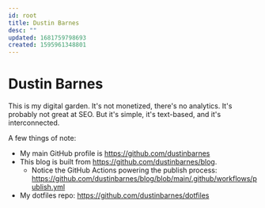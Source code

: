 ```yaml
---
id: root
title: Dustin Barnes
desc: ""
updated: 1681759798693
created: 1595961348801
---
```


# Dustin Barnes

This is my digital garden. It's not monetized, there's no analytics. It's probably not great at SEO. But it's simple, it's text-based, and it's interconnected. 

A few things of note: 

- My main GitHub profile is https://github.com/dustinbarnes
- This blog is built from https://github.com/dustinbarnes/blog. 
  - Notice the GitHub Actions powering the publish process: https://github.com/dustinbarnes/blog/blob/main/.github/workflows/publish.yml
- My dotfiles repo: https://github.com/dustinbarnes/dotfiles
